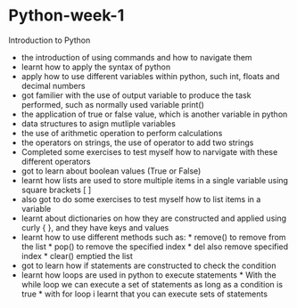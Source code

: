 # Python-week-1
Introduction to Python

* the introduction of using commands and how to navigate them
* learnt how to apply the syntax of python
* apply how to use different variables within python, such int, floats and decimal numbers
* got familier with the use of output variable to produce the task performed, such as normally used variable print()
* the application of true or false value, which is another variable in python
* data structures to asign mutliple variables
* the use of arithmetic operation to perform calculations
* the operators on strings, the use of operator to add two strings
* Completed some exercises to test myself how to narvigate with these different operators 
* got to learn about boolean values (True or False)
* learnt how lists are used to store multiple items in a single variable using square brackets [ ]
* also got to do some exercises to test myself how to list items in a variable
* learnt about dictionaries on how they are constructed and applied using curly { }, and they have keys and values
* learnt how to use different methods such as:
      * remove() to remove from the list
      * pop() to remove the specified index 
      * del also remove specified index
      * clear() emptied the list
* got to learn how if statements are constructed to check the condition
* learnt how loops are used in python to execute statements
      * With the while loop we can execute a set of statements as long as a condition is true
      * with for loop i learnt that you can execute sets of statements 
      
